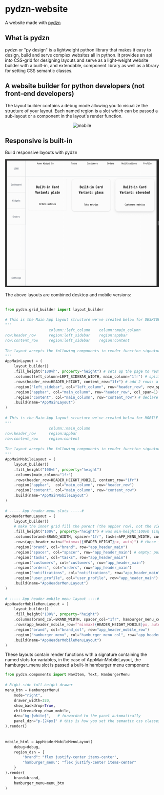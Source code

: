 # pydzn-website
A website made with [pydzn](https://github.com/anthonyrka/pydzn)

## What is pydzn
pydzn or "py design" is a lightweight python library that makes it easy to design, build and serve complex websites all in python. It provides an api into CSS-grid for designing layouts and serve as a light-weight website builder with a built-in, and extendable, component library as well as a library for setting CSS semantic classes.

## A website builder for python developers (not front-end developers)
The layout builder contains a debug mode allowing you to visualize the structure of your layout. Each named region is a slot which can be passed a sub-layout or a component in the layout's render function.

<p align="center">
  <img src="docs/website_builder_sortof.gif" alt="mobile" width="640">
</p>

## Responsive is built-in
Build responsive layouts with pydzn

<p align="center">
  <img src="docs/pydzn_responsive.gif" alt="mobile" width="640">
</p>

The above layouts are combined desktop and mobile versions:
```python

from pydzn.grid_builder import layout_builder

# This is the Main App layout structure we've created below for DESKTOP
"""
                    column::left_column    column::main_column
row:header_row      region:left_sidebar    region:appbar
row:content_row     region:left_sidebar    region:content

The layout accepts the following components in render function signature: left_sidebar, appbar, content
"""
AppMainLayout = (
    layout_builder()
    .fill_height("100vh", property="height") # sets up the page to restrict height to view height
    .columns(left_column=LEFT_SIDEBAR_WIDTH, main_column="1fr") # split the main layout into two columns: sidebar and main
    .rows(header_row=HEADER_HEIGHT, content_row="1fr") # add 2 rows: a header section and a content section stacked 
    .region("left_sidebar", col="left_column", row="header_row", row_span=2) # place the sidebar into the left_sidebar column in the first row and span both rows
    .region("appbar", col="main_column", row="header_row", col_span=1) # Add the appbar to the right of sidebar in the main section and span the last row
    .region("content", col="main_column", row="content_row") # declare the empty content section which is the last row in main
    .build(name="AppMainLayout")
)

# This is the Main App layout structure we've created below for MOBILE
"""
                    column::main_column
row:header_row      region:appbar
row:content_row     region:content

The layout accepts the following components in render function signature: appbar, content
"""
AppMainMobileLayout = (
    layout_builder()
    .fill_height("100vh", property="height")
    .columns(main_column="1fr")
    .rows(header_row=HEADER_HEIGHT_MOBILE, content_row="1fr")
    .region("appbar",  col="main_column", row="header_row")
    .region("content", col="main_column", row="content_row")
    .build(name="AppMainMobileLayout")
)

# ----- App header menu slots -----#
AppHeaderMenuLayout = (
    layout_builder()
    # make the inner grid fill the parent (the appbar row), not the viewport
    .fill_height("100%", property="height") # was min-height:100vh (implicit default)
    .columns(brand=BRAND_WIDTH, spacer="1fr", tasks=APP_MENU_WIDTH, customers=APP_MENU_WIDTH, orders=APP_MENU_WIDTH, notifications=APP_MENU_WIDTH, user_profile=APP_MENU_WIDTH)
    .rows(app_header_main=f"minmax({HEADER_HEIGHT}px, auto)") # these items don't take up the full height of the app header unless you set it here
    .region("brand", col="brand", row="app_header_main")
    .region("spacer", col="spacer", row="app_header_main") # empty; pushes the rest right
    .region("tasks", col="tasks", row="app_header_main")
    .region("customers", col="customers", row="app_header_main")
    .region("orders", col="orders", row="app_header_main")
    .region("notifications", col="notifications", row="app_header_main")
    .region("user_profile", col="user_profile", row="app_header_main")
    .build(name="AppHeaderMenuLayout")
)

# ----- App header mobile menu layout ----#
AppHeaderMobileMenuLayout = (
    layout_builder()
    .fill_height("100%", property="height")
    .columns(brand_col=BRAND_WIDTH, spacer_col="1fr", hamburger_menu_col=100)
    .rows(app_header_mobile_row=f"minmax({HEADER_HEIGHT_MOBILE}px, auto)") # this container holds the app header for mobile layout so height must match
    .region("brand", col="brand_col", row="app_header_mobile_row")
    .region("hamburger_menu", col="hamburger_menu_col", row="app_header_mobile_row")
    .build(name="AppHeaderMobileMenuLayout")
)

```

These layouts contain render functions with a signature containing the named slots for variables, in the case of AppMainMobileLayout, the hamburger_menu slot is passed a built-in hamburger menu component:

```python
from pydzn.components import NavItem, Text, HamburgerMenu

# Right-side full-height drawer
menu_btn = HamburgerMenu(
    mode="right",
    drawer_width=320,
    show_backdrop=True,
    children=drop_down_mobile,
    dzn="bg-[white]",   # forwarded to the panel automatically
    panel_dzn="p-[24px]" # this is how you set the semantic css classes for the drawer (panel)
).render()


mobile_html = AppHeaderMobileMenuLayout(
    debug=debug,
    region_dzn = {
        "brand": "flex justify-center items-center",
        "hamburger_menu": "flex justify-center items-center"
    }
).render(
    brand=brand,
    hamburger_menu=menu_btn
)
```


